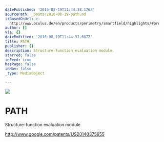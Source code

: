 ```yaml
---
datePublished: '2016-08-19T11:44:38.176Z'
sourcePath: _posts/2016-08-19-path.md
isBasedOnUrl: >-
  http://www.oculus.de/en/products/perimetry/smartfield/highlights/#produkte_navi
author: []
via: {}
dateModified: '2016-08-19T11:44:37.687Z'
title: PATH
publisher: {}
description: Structure-function evaluation module.
starred: false
inFeed: true
hasPage: false
inNav: false
_type: MediaObject

---
```

![](https://the-grid-user-content.s3-us-west-2.amazonaws.com/e7bcf49c-1061-42eb-8273-ba30d42a5b03.jpg)

# PATH

Structure-function evaluation module.

http://www.google.com/patents/US20140375955